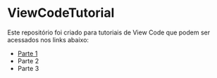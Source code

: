 # ViewCodeTutorial

Este repositório foi criado para tutoriais de View Code que podem ser acessados nos links abaixo: 

- [Parte 1](https://www.rodcarvalho.dev/posts/tutoriais/removendo-storyboards/)
- Parte 2
- Parte 3
